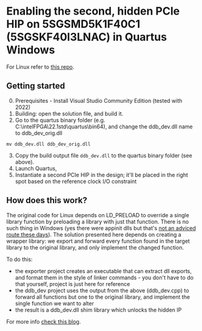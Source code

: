 # Enabling the second, hidden PCIe HIP on 5SGSMD5K1F40C1 (5SGSKF40I3LNAC) in Quartus Windows

For Linux refer to [this repo](https://github.com/taylor891229/Modify-Quartus-FPGA-Customized-parts-Linux). 

## Getting started

0. Prerequisites - Install Visual Studio Community Edition (tested with 2022)
1. Building: open the solution file, and build it.
2. Go to the quartus binary folder (e.g. C:\intelFPGA\22.1std\quartus\bin64), and change the ddb_dev.dll name to ddb_dev_orig.dll

```
mv ddb_dev.dll ddb_dev_orig.dll
```

3. Copy the build output file `ddb_dev.dll` to the quartus binary folder (see above).
4. Launch Quartus, 
5. Instantiate a second PCIe HIP in the design; it'll be placed in the right spot based on the reference clock I/O constraint

## How does this work?

The original code for Linux depends on LD_PRELOAD to override a single library function by preloading a library with just that function.
There is no such thing in Windows (yes there were appinit dlls but that's [not an adviced route these days](https://learn.microsoft.com/en-us/windows/win32/dlls/secure-boot-and-appinit-dlls)).
The solution presented here depends on creating a wrapper library: we export and forward every function found in the target library to the original library, and only implement the changed function.

To do this:

- the exporter project creates an executable that can extract dll exports, and format them in the style of linker commands - you don't have to do that yourself, project is just here for reference
- the ddb_dev project uses the output from the above (ddb_dev.cpp) to forward all functions but one to the original library, and implement the single function we want to alter
- the result is a ddb_dev.dll shim library which unlocks the hidden IP

For more info [check this blog](https://devops.lol/azure-fpga).
